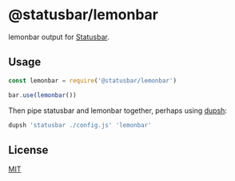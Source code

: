 # @statusbar/lemonbar

lemonbar output for [Statusbar](https://github.com/goto-bus-stop/statusbar).

## Usage

```js
const lemonbar = require('@statusbar/lemonbar')

bar.use(lemonbar())
```

Then pipe statusbar and lemonbar together, perhaps using [dupsh](https://github.com/substack/dupsh):

```bash
dupsh 'statusbar ./config.js' 'lemonbar'
```

## License

[MIT](../../LICENSE)
